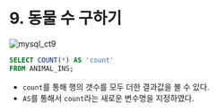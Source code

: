 # 9. 동물 수 구하기

![mysql_ct9](/Users/choibyeonghwi/Desktop/스크린샷/코딩테스트/mysql_ct9.png)

```sql
SELECT COUNT(*) AS 'count'
FROM ANIMAL_INS;
```

* `count`를 통해 행의 갯수를 모두 더한 결과값을 볼 수 있다.
* `AS`를 통해서 `count`라는 새로운 변수명을 지정하였다.